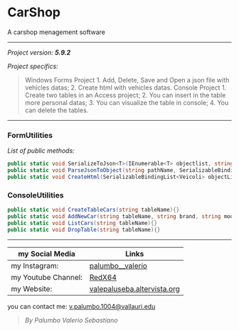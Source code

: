 # CarShop 

A carshop menagement software

--------------------------------
*Project version: __5.9.2__*

*Project specifics:*
> Windows Forms Project
	1. Add, Delete, Save and Open a json file with vehicles datas;
	2. Create html with vehicles datas.
> Console Project
	1. Create two tables in an Access project;
	2. You can insert in the table more personal datas;
	3. You can visualize the table in console;
	4. You can delete the tables.

--------------------------------

### FormUtilities
*List of public methods:*
```csharp
public static void SerializeToJson<T>(IEnumerable<T> objectlist, string pathName){}
public static void ParseJsonToObject(string pathName, SerializableBindingList<Veicoli> objectlist){}
public static void CreateHtml(SerializableBindingList<Veicoli> objectList, string pathName, string skeletonPathName = @".\www\index-skeleton.html"){}
```

### ConsoleUtilities
```csharp
public static void CreateTableCars(string tableName){}
public static void AddNewCar(string tableName, string brand, string model, string color, int displacement, double powerKw, DateTime matriculation, bool isUsed, bool isKm0, int kmPercorsi, int price, int numAirbag, string saddleBrand){}
public static void ListCars(string tableName){}
public static void DropTable(string tableName){}
```

--------------------------------

my Social Media | Links
------------- | ------------------------------------------------------------------
my Instagram: | [palumbo__valerio](https://www.instagram.com/palumbo__valerio/)
my Youtube Channel: | [RedX64](https://www.youtube.com/channel/UCWOLxDm6jrNPUvrkjsRmscg?view_as=subscriber)
my Website: | [valepaluseba.altervista.org](https://valepaluseba.altervista.org/)

you can contact me: v.palumbo.1004@vallauri.edu

>*By Palumbo Valerio Sebastiano*

